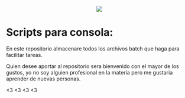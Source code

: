 <p align="center">
    <img src="https://cdn.svgporn.com/logos/bash-icon.svg"/>
</p>




# Scripts para consola:

En este repositorio almacenare todos los archivos batch que haga para facilitar tareas.

Quien desee aportar al repositorio sera bienvenido con el mayor de los gustos, yo no soy alguien profesional en la materia pero me gustaria aprender de nuevas personas. 

<3 <3 <3 <3
